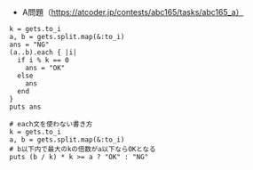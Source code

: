 - A問題（https://atcoder.jp/contests/abc165/tasks/abc165_a）
```
k = gets.to_i
a, b = gets.split.map(&:to_i)
ans = "NG"
(a..b).each { |i|
  if i % k == 0
    ans = "OK"
  else
    ans
  end
}
puts ans

# each文を使わない書き方
k = gets.to_i
a, b = gets.split.map(&:to_i)
# b以下内で最大のkの倍数がa以下ならOKとなる
puts (b / k) * k >= a ? "OK" : "NG"
```

